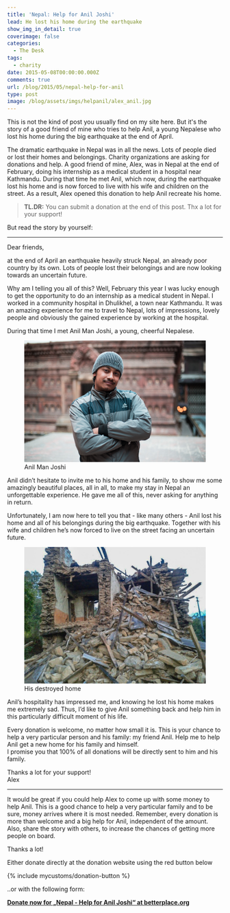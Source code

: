 ```yaml
---
title: 'Nepal: Help for Anil Joshi'
lead: He lost his home during the earthquake
show_img_in_detail: true
coverimage: false
categories:
  - The Desk
tags:
  - charity
date: 2015-05-08T00:00:00.000Z
comments: true
url: /blog/2015/05/nepal-help-for-anil
type: post
image: /blog/assets/imgs/helpanil/alex_anil.jpg
---
```


This is not the kind of post you usually find on my site here. But it's the story of a good
friend of mine who tries to help Anil, a young Nepalese who lost his home during the big earthquake
at the end of April.

The dramatic earthquake in Nepal was in all the news. Lots of people died or lost their homes and belongings. Charity organizations are asking for donations and help. A good friend of mine, Alex, was in Nepal at the end of February, doing his internship as a medical student in a hospital near Kathmandu. During that time he met Anil, which now, during the earthquake lost his home and is now forced to live with his wife and children on the street. As a result, Alex opened this donation to help Anil recreate his home.

> **TL.DR:** You can submit a donation at the end of this post. Thx a lot for your support!

But read the story by yourself:

---

Dear friends,

at the end of April an earthquake heavily struck Nepal, an already poor country by its own. Lots of people lost their belongings and are now looking towards an uncertain future.

Why am I telling you all of this? Well, February this year I was lucky enough to get the opportunity to do an internship as a medical student in Nepal. I worked in a community hospital in Dhulikhel, a town near Kathmandu. It was an amazing experience for me to travel to Nepal, lots of impressions, lovely people and obviously the gained experience by working at the hospital.

During that time I met Anil Man Joshi, a young, cheerful Nepalese.

<figure class="image--medium">
  <img src="/blog/assets/imgs/helpanil/anil.jpg" />
  <figcaption>Anil Man Joshi</figcaption>
</figure>

Anil didn’t hesitate to invite me to his home and his family, to show me some amazingly beautiful places, all in all, to make my stay in Nepal an unforgettable experience. He gave me all of this, never asking for anything in return.

Unfortunately, I am now here to tell you that - like many others - Anil lost his home and all of his belongings during the big earthquake. Together with his wife and children he’s now forced to live on the street facing an uncertain future.

<figure class="image--medium">
  <img src="/blog/assets/imgs/helpanil/house.jpg" />
  <figcaption>His destroyed home</figcaption>
</figure>

Anil’s hospitality has impressed me, and knowing he lost his home makes me extremely sad. Thus, I’d like to give Anil something back and help him in this particularly difficult moment of his life.

Every donation is welcome, no matter how small it is. This is your chance to help a very particular person and his family: my friend Anil. Help me to help Anil get a new home for his family and himself.  
I promise you that 100% of all donations will be directly sent to him and his family.

Thanks a lot for your support!  
Alex

---

It would be great if you could help Alex to come up with some money to help Anil. This is a good chance to help a very particular family and to be sure, money arrives where it is most needed. Remember, every donation is more than welcome and a big help for Anil, independent of the amount.  
Also, share the story with others, to increase the chances of getting more people on board.  

Thanks a lot!

Either donate directly at the donation website using the red button below

{% include mycustoms/donation-button %}

..or with the following form:

<script type="text/javascript">
var _bp_iframe         = _bp_iframe || {};
_bp_iframe.project_id  = 29011; /* REQUIRED */
_bp_iframe.lang        = 'en'; /* Language of the form */
/* Remove "//" for further customization but *only* if you really need to! */
//_bp_iframe.width  = 600;  /* Custom iframe-tag-width, integer, minimum 450px */

//_bp_iframe.color  = '6c9c2e'; /* Button and banderole color, hex without "#" */

//_bp_iframe.background_color = 'fff'; /* Background-color, hex without "#" */

//_bp_iframe.default_amount   = 50;    /* Donation-amount, integer 1-99 */

(function() {
var bp = document.createElement('script'); bp.type = 'text/javascript'; bp.async = true;
bp.src = ('https:' == document.location.protocol ? 'https://' : 'http://') + 'asset1.betterplace.org/assets/load_donation_iframe.js';
var s = document.getElementsByTagName('script')[0]; s.parentNode.insertBefore(bp, s);
})();
</script>

<div id="betterplace_donation_iframe" style="background: transparent url('https://www.betterplace.org/assets/new_spinner.gif') 275px 20px no-repeat;"><strong><a href="https://www.betterplace.org/en/projects/29011-nepal-help-for-anil-joshi/donations/new">Donate now for „Nepal - Help for Anil Joshi“ at betterplace.org</a></strong></div>

